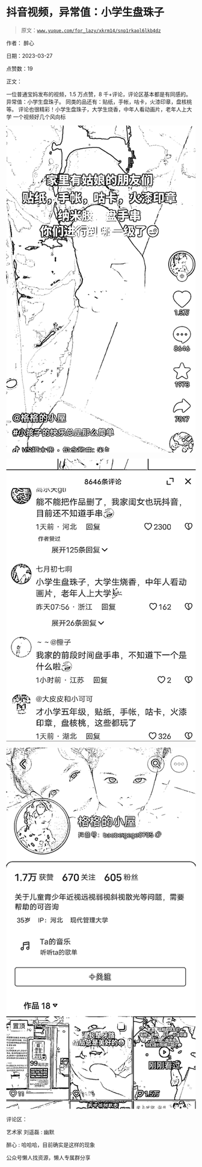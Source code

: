 # 抖音视频，异常值：小学生盘珠子

> 原文：[`www.yuque.com/for_lazy/xkrm14/snp1rkaol6lkb4dz`](https://www.yuque.com/for_lazy/xkrm14/snp1rkaol6lkb4dz)



作者： 醉心



日期：2023-03-27



点赞数：19



正文：



一位普通宝妈发布的视频，1.5 万点赞，8 千+评论，评论区基本都是有同感的。 异常值：小学生盘珠子。 同类的品还有：贴纸，手帐，咕卡，火漆印章，盘核桃等。 评论也很精彩！小学生盘珠子，大学生烧香，中年人看动画片，老年人上大学 一个视频好几个风向标



![](img/aee9fbc03bc29056ec8abd90e8aac619.png)  

![](img/b1844e279c3b0270d6496c4d3ef12c87.png)  

![](img/27461750d2c98a2f4bd522e3d817fb52.png)  

评论区：



艺术家 刘遥磊 : 幽默



醉心 : 哈哈哈，目前确实是这样的现象



公众号懒人找资源，懒人专属群分享

